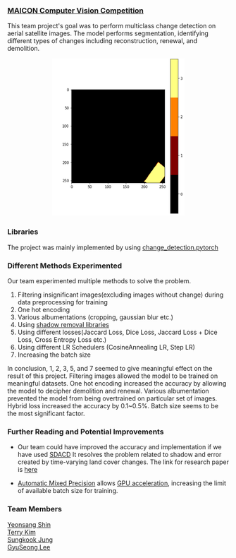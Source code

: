 ### [MAICON Computer Vision Competition](https://aiconnect.kr/competition/detail/214)
This team project's goal was to perform multiclass change detection on aerial satellite images. The model performs segmentation, identifying different types of changes including reconstruction, renewal, and demolition.

<p align="center">
  <img src="https://github.com/winterrykim/multiclass-change-detection-project/blob/main/sample_image.PNG"  width="300" />
</p>

### Libraries
The project was mainly implemented by using [change_detection.pytorch](https://github.com/likyoo/change_detection.pytorch)

### Different Methods Experimented
Our team experimented multiple methods to solve the problem.

1. Filtering insignificant images(excluding images without change) during data preprocessing for training
2. One hot encoding 
3. Various albumentations (cropping, gaussian blur etc.)
4. Using [shadow removal libraries](https://github.com/YalimD/image_shadow_remover/tree/master/shadow_remover)
5. Using different losses(Jaccard Loss, Dice Loss, Jaccard Loss + Dice Loss, Cross Entropy Loss etc.)
6. Using different LR Schedulers (CosineAnnealing LR, Step LR)
7. Increasing the batch size

In conclusion, 1, 2, 3, 5, and 7 seemed to give meaningful effect on the result of this project.
Filtering images allowed the model to be trained on meaningful datasets. One hot encoding increased the accuracy by allowing the model to decipher demolition and renewal.  Various albumentation prevented the model from being overtrained on particular set of images. Hybrid loss increased the accuracy by 0.1~0.5%. Batch size seems to be the most significant factor.

### Further Reading and Potential Improvements
- Our team could have improved the accuracy and implementation if we have used [SDACD](https://github.com/Perfect-You/SDACD)
It resolves the problem related to shadow and error created by time-varying land cover changes. The link for research paper is [here](https://arxiv.org/abs/2204.00154)

- [Automatic Mixed Precision](https://pytorch.org/docs/stable/notes/amp_examples.html) allows [GPU acceleration](https://developer.nvidia.com/automatic-mixed-precision), increasing the limit of available batch size for training.

### Team Members
[Yeonsang Shin](https://github.com/yxxshin) <br /> 
[Terry Kim](https://github.com/winterrykim) <br /> 
[Sungkook Jung](https://github.com/ssoup0224) <br />
[GyuSeong Lee](https://github.com/codehuv)
